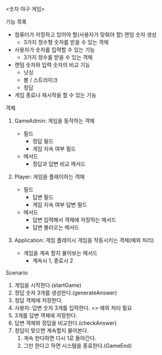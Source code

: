 <숫자 야구 게임>

기능 목록
* 컴퓨터가 저장하고 있어야 할(사용자가 맞춰야 할) 랜덤 숫자 생성
  * 3가지 정수형 숫자를 받을 수 있는 객체
* 사용자가 숫자를 입력할 수 있는 기능
  * 3가지 정수를 받을 수 있는 객체
* 랜덤 숫자와 입력 숫자의 비교 기능
  * 낫싱
  * 볼 / 스트라이크
  * 정답
* 게임 종료나 재시작을 할 수 있는 기능

객체
1. GameAdmin: 게임을 동작하는 객체
   * 필드
     * 정답 필드
     * 게임 지속 여부 필드
   * 메서드
     * 정답과 답변 비교 메서드

2. Player: 게임을 플레이하는 객체
   * 필드
     * 답변 필드
     * 게임 지속 여부 답변 필드
   * 메서드
     * 답변 입력해서 객체에 저장하는 메서드
     * 답변 불러오는 메서드

3. Application: 게임 플레이시 게임을 작동시키는 객체(예외 처리)
   * 게임을 계속 할지 물어보는 메서드
     * 계속시 1, 종료시 2

Scenario
1. 게임을 시작한다.(startGame)
2. 정답 숫자 3개를 생성한다.(generateAnswer)
3. 정답 객체에 저장한다. 
4. 사용자: 답변 숫자 3개를 입력한다. => 예외 처리 필요 
5. 3개를 답변 객체에 저장한다. 
6. 답변 객체와 정답을 비교한다.(checkAnswer)
7. 정답이 맞으면 계속할지 물어본다. 
   1. 계속 한다하면 다시 1로 돌아간다. 
   2. 그만 한다고 하면 시스템을 종료한다.(GameEnd)